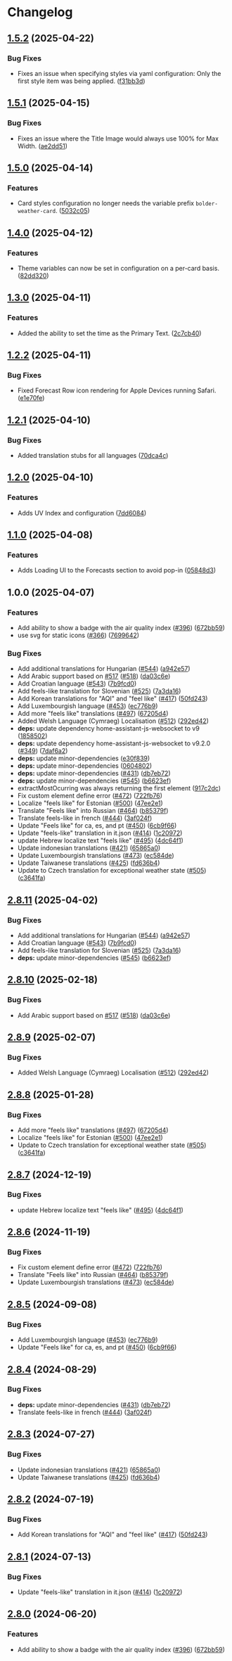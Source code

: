 # Changelog

## [1.5.2](https://github.com/clarinetJWD/bolder-weather-card/compare/v1.5.1...v1.5.2) (2025-04-22)


### Bug Fixes

* Fixes an issue when specifying styles via yaml configuration: Only the first style item was being applied. ([f31bb3d](https://github.com/clarinetJWD/bolder-weather-card/commit/f31bb3db7c19b9dce257042ca541ae18e9fb7449))

## [1.5.1](https://github.com/clarinetJWD/bolder-weather-card/compare/v1.5.0...v1.5.1) (2025-04-15)


### Bug Fixes

* Fixes an issue where the Title Image would always use 100% for Max Width. ([ae2dd51](https://github.com/clarinetJWD/bolder-weather-card/commit/ae2dd5198d3178559a37617a9215ede14da789f4))

## [1.5.0](https://github.com/clarinetJWD/bolder-weather-card/compare/v1.4.0...v1.5.0) (2025-04-14)


### Features

* Card styles configuration no longer  needs the variable prefix `bolder-weather-card`. ([5032c05](https://github.com/clarinetJWD/bolder-weather-card/commit/5032c052487315af590506f85c3ad5ee414a9b2a))

## [1.4.0](https://github.com/clarinetJWD/bolder-weather-card/compare/v1.3.0...v1.4.0) (2025-04-12)


### Features

* Theme variables can now be set in configuration on a per-card basis. ([82dd320](https://github.com/clarinetJWD/bolder-weather-card/commit/82dd32001c0f06abf88c02a9fd067fb7a87194f6))

## [1.3.0](https://github.com/clarinetJWD/bolder-weather-card/compare/v1.2.2...v1.3.0) (2025-04-11)


### Features

* Added the ability to set the time as the Primary Text. ([2c7cb40](https://github.com/clarinetJWD/bolder-weather-card/commit/2c7cb40cd4704423539b6473abae3008b7b88601))

## [1.2.2](https://github.com/clarinetJWD/bolder-weather-card/compare/v1.2.1...v1.2.2) (2025-04-11)


### Bug Fixes

* Fixed Forecast Row icon rendering for Apple Devices running Safari. ([e1e70fe](https://github.com/clarinetJWD/bolder-weather-card/commit/e1e70fed58922fa3c12785a9b07ea35942d4c0ec))

## [1.2.1](https://github.com/clarinetJWD/bolder-weather-card/compare/v1.2.0...v1.2.1) (2025-04-10)


### Bug Fixes

* Added translation stubs for all languages ([70dca4c](https://github.com/clarinetJWD/bolder-weather-card/commit/70dca4c5d983791bf24181069b25d62ca834a105))

## [1.2.0](https://github.com/clarinetJWD/bolder-weather-card/compare/v1.1.0...v1.2.0) (2025-04-10)


### Features

* Adds UV Index and configuration ([7dd6084](https://github.com/clarinetJWD/bolder-weather-card/commit/7dd6084531e4fa48fb49dcfaff6d849ee95b71fc))

## [1.1.0](https://github.com/clarinetJWD/bolder-weather-card/compare/v1.0.0...v1.1.0) (2025-04-08)


### Features

* Adds Loading UI to the Forecasts section to avoid pop-in ([05848d3](https://github.com/clarinetJWD/bolder-weather-card/commit/05848d3284c95b83e967db0f7a049832769d7918))

## 1.0.0 (2025-04-07)


### Features

* Add ability to show a badge with the air quality index ([#396](https://github.com/clarinetJWD/bolder-weather-card/issues/396)) ([672bb59](https://github.com/clarinetJWD/bolder-weather-card/commit/672bb59858f00ca47a535e308e12ba4d40e6dc72))
* use svg for static icons ([#366](https://github.com/clarinetJWD/bolder-weather-card/issues/366)) ([7699642](https://github.com/clarinetJWD/bolder-weather-card/commit/76996428b09800e6f60a6b7b3f48559e806ae3fb))


### Bug Fixes

* Add additional translations for Hungarian ([#544](https://github.com/clarinetJWD/bolder-weather-card/issues/544)) ([a942e57](https://github.com/clarinetJWD/bolder-weather-card/commit/a942e57d503550f9c80508819baebb4ed403e384))
* Add Arabic support based on [#517](https://github.com/clarinetJWD/bolder-weather-card/issues/517) ([#518](https://github.com/clarinetJWD/bolder-weather-card/issues/518)) ([da03c6e](https://github.com/clarinetJWD/bolder-weather-card/commit/da03c6ebba9a600c28d943285545ed21dbbaa12b))
* Add Croatian language ([#543](https://github.com/clarinetJWD/bolder-weather-card/issues/543)) ([7b9fcd0](https://github.com/clarinetJWD/bolder-weather-card/commit/7b9fcd096a1c9e6573c2943b404b93268d6ebed7))
* Add feels-like translation for Slovenian ([#525](https://github.com/clarinetJWD/bolder-weather-card/issues/525)) ([7a3da16](https://github.com/clarinetJWD/bolder-weather-card/commit/7a3da16dccc22836585fc935039c842d64bc54c6))
* Add Korean translations for "AQI" and "feel like" ([#417](https://github.com/clarinetJWD/bolder-weather-card/issues/417)) ([50fd243](https://github.com/clarinetJWD/bolder-weather-card/commit/50fd24387bde29499a406612b3d0bb9f1bbe6c12))
* Add Luxembourgish language ([#453](https://github.com/clarinetJWD/bolder-weather-card/issues/453)) ([ec776b9](https://github.com/clarinetJWD/bolder-weather-card/commit/ec776b97bda116ef5f390d93cacafcd4f0f10e89))
* Add more "feels like" translations ([#497](https://github.com/clarinetJWD/bolder-weather-card/issues/497)) ([67205d4](https://github.com/clarinetJWD/bolder-weather-card/commit/67205d41a7f7acfbcf336161715efdbe44c9699c))
* Added Welsh Language (Cymraeg) Localisation ([#512](https://github.com/clarinetJWD/bolder-weather-card/issues/512)) ([292ed42](https://github.com/clarinetJWD/bolder-weather-card/commit/292ed4283a419470f10fe8891e26d7cd98352f0b))
* **deps:** update dependency home-assistant-js-websocket to v9 ([1858502](https://github.com/clarinetJWD/bolder-weather-card/commit/1858502e0a2538f980bfde84491dd873f22ce2e5))
* **deps:** update dependency home-assistant-js-websocket to v9.2.0 ([#349](https://github.com/clarinetJWD/bolder-weather-card/issues/349)) ([7daf6a2](https://github.com/clarinetJWD/bolder-weather-card/commit/7daf6a297c5dfb37f533709d1ed25628d96aeee3))
* **deps:** update minor-dependencies ([e30f839](https://github.com/clarinetJWD/bolder-weather-card/commit/e30f839c4e1fc3fe88063036a77797694c047bf0))
* **deps:** update minor-dependencies ([0604802](https://github.com/clarinetJWD/bolder-weather-card/commit/0604802217014fb6ddd261fb58844b0c2c33ee21))
* **deps:** update minor-dependencies ([#431](https://github.com/clarinetJWD/bolder-weather-card/issues/431)) ([db7eb72](https://github.com/clarinetJWD/bolder-weather-card/commit/db7eb72c21902be234ed4149788465a7e48c1ee5))
* **deps:** update minor-dependencies ([#545](https://github.com/clarinetJWD/bolder-weather-card/issues/545)) ([b6623ef](https://github.com/clarinetJWD/bolder-weather-card/commit/b6623efa5f10af90bb704dedd44ac7239354d5f2))
* extractMostOcurring was always returning the first element ([917c2dc](https://github.com/clarinetJWD/bolder-weather-card/commit/917c2dc4d0c1c6ca1af9eb5898fab8551a6d7717))
* Fix custom element define error ([#472](https://github.com/clarinetJWD/bolder-weather-card/issues/472)) ([722fb76](https://github.com/clarinetJWD/bolder-weather-card/commit/722fb763b56282f7b3dbfb5ab55c332c404a3390))
* Localize "feels like" for Estonian ([#500](https://github.com/clarinetJWD/bolder-weather-card/issues/500)) ([47ee2e1](https://github.com/clarinetJWD/bolder-weather-card/commit/47ee2e15218dca9531cabb64914791c2189f71c2))
* Translate "Feels like" into Russian ([#464](https://github.com/clarinetJWD/bolder-weather-card/issues/464)) ([b85379f](https://github.com/clarinetJWD/bolder-weather-card/commit/b85379fdf5a341a4ad802ee36061b086ce385607))
* Translate feels-like in french ([#444](https://github.com/clarinetJWD/bolder-weather-card/issues/444)) ([3af024f](https://github.com/clarinetJWD/bolder-weather-card/commit/3af024f6bfb5fefa6a053066f81278e5c83b1d25))
* Update "Feels like" for ca, es, and pt ([#450](https://github.com/clarinetJWD/bolder-weather-card/issues/450)) ([6cb9f66](https://github.com/clarinetJWD/bolder-weather-card/commit/6cb9f66938c172ff767180eb603e26f35a86dbf1))
* Update "feels-like" translation in it.json ([#414](https://github.com/clarinetJWD/bolder-weather-card/issues/414)) ([1c20972](https://github.com/clarinetJWD/bolder-weather-card/commit/1c209725ba187d5ba2aedc0ffb3ac9b5e0c7f920))
* update Hebrew localize text "feels like" ([#495](https://github.com/clarinetJWD/bolder-weather-card/issues/495)) ([4dc64f1](https://github.com/clarinetJWD/bolder-weather-card/commit/4dc64f1c1ea30d0b484df8507aa78a74634b795d))
* Update indonesian translations ([#421](https://github.com/clarinetJWD/bolder-weather-card/issues/421)) ([65865a0](https://github.com/clarinetJWD/bolder-weather-card/commit/65865a03576517f7f615f0e61639b3eb9c216d38))
* Update Luxembourgish translations ([#473](https://github.com/clarinetJWD/bolder-weather-card/issues/473)) ([ec584de](https://github.com/clarinetJWD/bolder-weather-card/commit/ec584decf5a78300e1652036d494513f2279c49c))
* Update Taiwanese translations ([#425](https://github.com/clarinetJWD/bolder-weather-card/issues/425)) ([fd636b4](https://github.com/clarinetJWD/bolder-weather-card/commit/fd636b4afd4ecc3d92af1f7e6a494f41ba5e5d8c))
* Update to Czech translation for exceptional weather state ([#505](https://github.com/clarinetJWD/bolder-weather-card/issues/505)) ([c3641fa](https://github.com/clarinetJWD/bolder-weather-card/commit/c3641fa30f765e231117dc67f9f1db505de0ad0e))

## [2.8.11](https://github.com/pkissling/clock-weather-card/compare/v2.8.10...v2.8.11) (2025-04-02)


### Bug Fixes

* Add additional translations for Hungarian ([#544](https://github.com/pkissling/clock-weather-card/issues/544)) ([a942e57](https://github.com/pkissling/clock-weather-card/commit/a942e57d503550f9c80508819baebb4ed403e384))
* Add Croatian language ([#543](https://github.com/pkissling/clock-weather-card/issues/543)) ([7b9fcd0](https://github.com/pkissling/clock-weather-card/commit/7b9fcd096a1c9e6573c2943b404b93268d6ebed7))
* Add feels-like translation for Slovenian ([#525](https://github.com/pkissling/clock-weather-card/issues/525)) ([7a3da16](https://github.com/pkissling/clock-weather-card/commit/7a3da16dccc22836585fc935039c842d64bc54c6))
* **deps:** update minor-dependencies ([#545](https://github.com/pkissling/clock-weather-card/issues/545)) ([b6623ef](https://github.com/pkissling/clock-weather-card/commit/b6623efa5f10af90bb704dedd44ac7239354d5f2))

## [2.8.10](https://github.com/pkissling/clock-weather-card/compare/v2.8.9...v2.8.10) (2025-02-18)


### Bug Fixes

* Add Arabic support based on [#517](https://github.com/pkissling/clock-weather-card/issues/517) ([#518](https://github.com/pkissling/clock-weather-card/issues/518)) ([da03c6e](https://github.com/pkissling/clock-weather-card/commit/da03c6ebba9a600c28d943285545ed21dbbaa12b))

## [2.8.9](https://github.com/pkissling/clock-weather-card/compare/v2.8.8...v2.8.9) (2025-02-07)


### Bug Fixes

* Added Welsh Language (Cymraeg) Localisation ([#512](https://github.com/pkissling/clock-weather-card/issues/512)) ([292ed42](https://github.com/pkissling/clock-weather-card/commit/292ed4283a419470f10fe8891e26d7cd98352f0b))

## [2.8.8](https://github.com/pkissling/clock-weather-card/compare/v2.8.7...v2.8.8) (2025-01-28)


### Bug Fixes

* Add more "feels like" translations ([#497](https://github.com/pkissling/clock-weather-card/issues/497)) ([67205d4](https://github.com/pkissling/clock-weather-card/commit/67205d41a7f7acfbcf336161715efdbe44c9699c))
* Localize "feels like" for Estonian ([#500](https://github.com/pkissling/clock-weather-card/issues/500)) ([47ee2e1](https://github.com/pkissling/clock-weather-card/commit/47ee2e15218dca9531cabb64914791c2189f71c2))
* Update to Czech translation for exceptional weather state ([#505](https://github.com/pkissling/clock-weather-card/issues/505)) ([c3641fa](https://github.com/pkissling/clock-weather-card/commit/c3641fa30f765e231117dc67f9f1db505de0ad0e))

## [2.8.7](https://github.com/pkissling/clock-weather-card/compare/v2.8.6...v2.8.7) (2024-12-19)


### Bug Fixes

* update Hebrew localize text "feels like" ([#495](https://github.com/pkissling/clock-weather-card/issues/495)) ([4dc64f1](https://github.com/pkissling/clock-weather-card/commit/4dc64f1c1ea30d0b484df8507aa78a74634b795d))

## [2.8.6](https://github.com/pkissling/clock-weather-card/compare/v2.8.5...v2.8.6) (2024-11-19)


### Bug Fixes

* Fix custom element define error ([#472](https://github.com/pkissling/clock-weather-card/issues/472)) ([722fb76](https://github.com/pkissling/clock-weather-card/commit/722fb763b56282f7b3dbfb5ab55c332c404a3390))
* Translate "Feels like" into Russian ([#464](https://github.com/pkissling/clock-weather-card/issues/464)) ([b85379f](https://github.com/pkissling/clock-weather-card/commit/b85379fdf5a341a4ad802ee36061b086ce385607))
* Update Luxembourgish translations ([#473](https://github.com/pkissling/clock-weather-card/issues/473)) ([ec584de](https://github.com/pkissling/clock-weather-card/commit/ec584decf5a78300e1652036d494513f2279c49c))

## [2.8.5](https://github.com/pkissling/clock-weather-card/compare/v2.8.4...v2.8.5) (2024-09-08)


### Bug Fixes

* Add Luxembourgish language ([#453](https://github.com/pkissling/clock-weather-card/issues/453)) ([ec776b9](https://github.com/pkissling/clock-weather-card/commit/ec776b97bda116ef5f390d93cacafcd4f0f10e89))
* Update "Feels like" for ca, es, and pt ([#450](https://github.com/pkissling/clock-weather-card/issues/450)) ([6cb9f66](https://github.com/pkissling/clock-weather-card/commit/6cb9f66938c172ff767180eb603e26f35a86dbf1))

## [2.8.4](https://github.com/pkissling/clock-weather-card/compare/v2.8.3...v2.8.4) (2024-08-29)


### Bug Fixes

* **deps:** update minor-dependencies ([#431](https://github.com/pkissling/clock-weather-card/issues/431)) ([db7eb72](https://github.com/pkissling/clock-weather-card/commit/db7eb72c21902be234ed4149788465a7e48c1ee5))
* Translate feels-like in french ([#444](https://github.com/pkissling/clock-weather-card/issues/444)) ([3af024f](https://github.com/pkissling/clock-weather-card/commit/3af024f6bfb5fefa6a053066f81278e5c83b1d25))

## [2.8.3](https://github.com/pkissling/clock-weather-card/compare/v2.8.2...v2.8.3) (2024-07-27)


### Bug Fixes

* Update indonesian translations ([#421](https://github.com/pkissling/clock-weather-card/issues/421)) ([65865a0](https://github.com/pkissling/clock-weather-card/commit/65865a03576517f7f615f0e61639b3eb9c216d38))
* Update Taiwanese translations ([#425](https://github.com/pkissling/clock-weather-card/issues/425)) ([fd636b4](https://github.com/pkissling/clock-weather-card/commit/fd636b4afd4ecc3d92af1f7e6a494f41ba5e5d8c))

## [2.8.2](https://github.com/pkissling/clock-weather-card/compare/v2.8.1...v2.8.2) (2024-07-19)


### Bug Fixes

* Add Korean translations for "AQI" and "feel like" ([#417](https://github.com/pkissling/clock-weather-card/issues/417)) ([50fd243](https://github.com/pkissling/clock-weather-card/commit/50fd24387bde29499a406612b3d0bb9f1bbe6c12))

## [2.8.1](https://github.com/pkissling/clock-weather-card/compare/v2.8.0...v2.8.1) (2024-07-13)


### Bug Fixes

* Update "feels-like" translation in it.json ([#414](https://github.com/pkissling/clock-weather-card/issues/414)) ([1c20972](https://github.com/pkissling/clock-weather-card/commit/1c209725ba187d5ba2aedc0ffb3ac9b5e0c7f920))

## [2.8.0](https://github.com/pkissling/clock-weather-card/compare/2.7.0...v2.8.0) (2024-06-20)


### Features

* Add ability to show a badge with the air quality index ([#396](https://github.com/pkissling/clock-weather-card/issues/396)) ([672bb59](https://github.com/pkissling/clock-weather-card/commit/672bb59858f00ca47a535e308e12ba4d40e6dc72))
